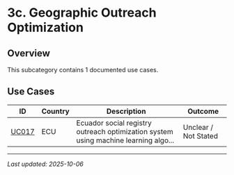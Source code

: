 # 3c. Geographic Outreach Optimization

## Overview

This subcategory contains 1 documented use cases.

## Use Cases

| ID | Country | Description | Outcome |
|----|---------|-------------|---------|
| [UC017](UC017.md) | ECU | Ecuador social registry outreach optimization system using machine learning algo... | Unclear / Not Stated |

---
*Last updated: 2025-10-06*
